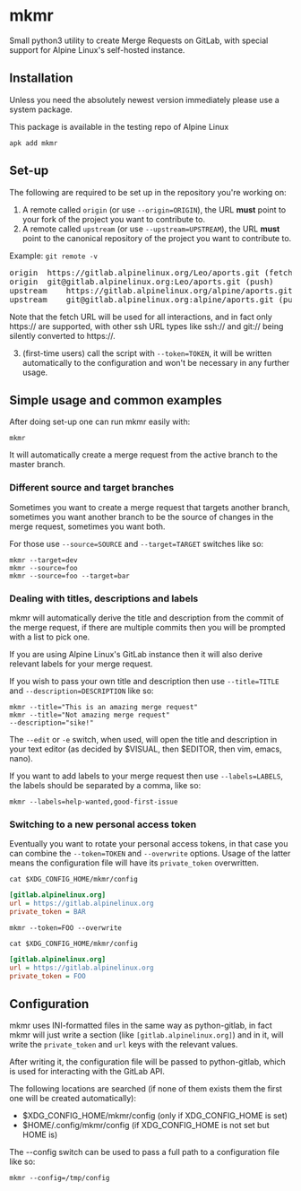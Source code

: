 # mkmr

Small python3 utility to create Merge Requests on GitLab, with special support for Alpine Linux's self-hosted instance.

## Installation

Unless you need the absolutely newest version immediately please use a system package.

This package is available in the testing repo of Alpine Linux

```
apk add mkmr
```

## Set-up

The following are required to be set up in the repository you're working on:

1. A remote called `origin` (or use `--origin=ORIGIN`), the URL **must** point to your fork of the project you want to contribute to.
2. A remote called `upstream` (or use `--upstream=UPSTREAM`), the URL **must** point to the canonical repository of the project you want to contribute to.

Example:
<code>git remote -v</code>
<pre>
origin	https://gitlab.alpinelinux.org/Leo/aports.git (fetch)
origin	git@gitlab.alpinelinux.org:Leo/aports.git (push)
upstream	https://gitlab.alpinelinux.org/alpine/aports.git (fetch)
upstream	git@gitlab.alpinelinux.org:alpine/aports.git (push)
</pre>

Note that the fetch URL will be used for all interactions, and in fact only https:// are supported, with other ssh URL types like ssh:// and git:// being silently converted to https://.

3. (first-time users) call the script with `--token=TOKEN`, it will be written automatically to the configuration and won't be necessary in any further usage.

## Simple usage and common examples

After doing set-up one can run mkmr easily with:

<code>mkmr</code>

It will automatically create a merge request from the active branch to the master branch.

### Different source and target branches

Sometimes you want to create a merge request that targets another branch, sometimes you want another branch to be the source of changes in the merge request, sometimes you want both.

For those use `--source=SOURCE` and `--target=TARGET` switches like so:

<code>mkmr --target=dev</code>  
<code>mkmr --source=foo</code>  
<code>mkmr --source=foo --target=bar</code>  

### Dealing with titles, descriptions and labels

mkmr will automatically derive the title and description from the commit of the merge request, if there are multiple commits then you will be prompted with a list to pick one.

If you are using Alpine Linux's GitLab instance then it will also derive relevant labels for your merge request.

If you wish to pass your own title and description then use `--title=TITLE` and `--description=DESCRIPTION` like so:

<code>mkmr --title="This is an amazing merge request"</code>  
<code>mkmr --title="Not amazing merge request" --description="sike!"</code>  

The `--edit` or `-e` switch, when used, will open the title and description in your text editor (as decided by $VISUAL, then $EDITOR, then vim, emacs, nano).

If you want to add labels to your merge request then use `--labels=LABELS`, the labels should be separated by a comma, like so:

<code>mkmr --labels=help-wanted,good-first-issue</code>

### Switching to a new personal access token

Eventually you want to rotate your personal access tokens, in that case you can
combine the `--token=TOKEN` and `--overwrite` options. Usage of the latter means
the configuration file will have its `private_token` overwritten.

<code>cat $XDG_CONFIG_HOME/mkmr/config</code>  
```ini
[gitlab.alpinelinux.org]
url = https://gitlab.alpinelinux.org
private_token = BAR
```

<code>mkmr --token=FOO --overwrite</code>  

<code>cat $XDG_CONFIG_HOME/mkmr/config</code>  
```ini
[gitlab.alpinelinux.org]
url = https://gitlab.alpinelinux.org
private_token = FOO
```

## Configuration

mkmr uses INI-formatted files in the same way as python-gitlab, in fact mkmr will just write a section (like `[gitlab.alpinelinux.org]`) and in it, will write the `private_token` and `url` keys with the relevant values.

After writing it, the configuration file will be passed to python-gitlab, which is used for interacting with the GitLab API.

The following locations are searched (if none of them exists them the first one will be created automatically):

- $XDG_CONFIG_HOME/mkmr/config (only if XDG_CONFIG_HOME is set)
- $HOME/.config/mkmr/config (if XDG_CONFIG_HOME is not set but HOME is)

The --config switch can be used to pass a full path to a configuration file like so:

<code>mkmr --config=/tmp/config</code>
